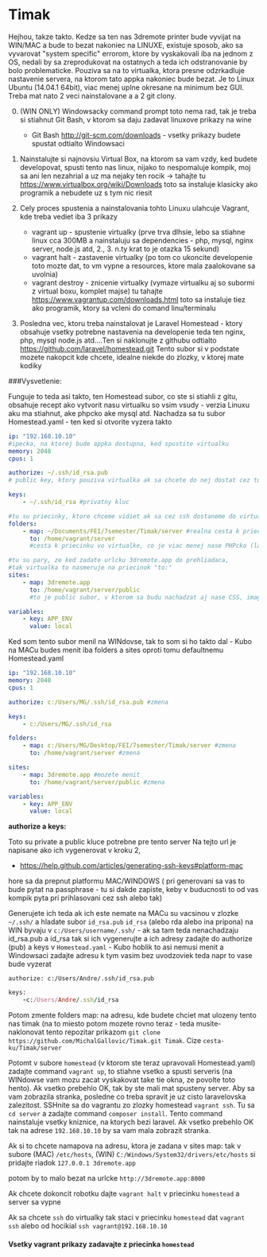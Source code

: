 Timak
=====
Hejhou, takze takto. Kedze sa ten nas 3dremote printer bude vyvijat na WIN/MAC a bude to bezat nakoniec na LINUXE, existuje sposob, ako sa vyvarovat "system specific" errorom, ktore by vyskakovali iba na jednom z OS, nedali by sa zreprodukovat na ostatnych a teda ich odstranovanie by bolo problematicke. Pouziva sa na to virtualka, ktora presne odzrkadluje nastavenie servera, na ktorom tato appka nakoniec bude bezat. Je to Linux Ubuntu (14.04.1 64bit), viac menej uplne okresane na minimum bez GUI. Treba mat nato 2 veci nainstalovane a a 2 git clony.

0. (WIN ONLY) Windowsacky command prompt toto nema rad, tak je treba si stiahnut Git Bash, v ktorom sa daju zadavat linuxove prikazy na wine
    - Git Bash http://git-scm.com/downloads - vsetky prikazy budete spustat odtialto Windowsaci

1. Nainstalujte si najnovsiu Virtual Box, na ktorom sa vam vzdy, ked budete developovat, spusti tento nas linux, nijako to nespomaluje kompik, moj sa ani len nezahrial a uz ma nejaky ten rocik -> tahajte tu https://www.virtualbox.org/wiki/Downloads  toto sa instaluje klasicky ako programik a nebudete uz s tym nic riesit

2. Cely proces spustenia a nainstalovania tohto Linuxu ulahcuje Vagrant, kde treba vediet iba 3 prikazy 
    - vagrant up - spustenie virtualky (prve trva dlhsie, lebo sa stiahne linux cca 300MB a nainstaluju sa dependencies - php, mysql, nginx server, node.js atd, 2., 3. n.ty krat to je otazka 15 sekund)
    - vagrant halt - zastavenie virtualky (po tom co ukoncite developenie toto mozte dat, to vm vypne a resources, ktore mala zaalokovane sa uvolnia)
    - vagrant destroy - znicenie virtualky (vymaze virtualku aj so subormi z virtual boxu, komplet majse)
tu tahajte https://www.vagrantup.com/downloads.html
toto sa instaluje tiez ako programik, ktory sa vcleni do comand linu/terminalu

3. Posledna vec, ktoru treba nainstalovat je Laravel Homestead - ktory obsahuje vsetky potrebne nastavenia na developenie teda ten nginx, php, mysql node.js atd....Ten si naklonujte z githubu odtialto https://github.com/laravel/homestead.git
Tento subor si v podstate mozete nakopcit kde chcete, idealne niekde do zlozky, v ktorej mate kodiky


###Vysvetlenie:

Funguje to teda asi takto, ten Homestead subor, co ste si stiahli z gitu, obsahuje recept ako vytvorit nasu virtualku so vsim vsudy - verzia Linuxu aku ma stiahnut, ake phpcko ake mysql atd. Nachadza sa tu subor Homestead.yaml - ten ked si otvorite vyzera takto

```yaml
ip: "192.168.10.10" 
#ipecka, na ktorej bude appka dostupna, ked spustite virtualku
memory: 2048
cpus: 1

authorize: ~/.ssh/id_rsa.pub 
# public key, ktory pouziva virtualka ak sa chcete do nej dostat cez to ssh

keys:
    - ~/.ssh/id_rsa #privatny kluc

#tu su priecinky, ktore chceme vidiet ak sa cez ssh dostaneme do virtualky
folders:
    - map: ~/Documents/FEI/7semester/Timak/server #realna cesta k priecinku v nasom PC
      to: /home/vagrant/server 
      #cesta k priecinku vo virtualke, co je viac menej nase PHPcko (laravel)

#tu su pary, ze ked zadate urlcku 3dremote.app do prehliadaca,
#tak virtualka to nasmeruje na priecinok "to:"
sites:
    - map: 3dremote.app 
      to: /home/vagrant/server/public 
      #to je public subor, v ktorom sa budu nachadzat aj nase CSS, images, javascripty

variables:
    - key: APP_ENV
      value: local

```

Ked som tento subor menil na WINdovse, tak to som si ho takto dal - Kubo na MACu budes menit iba folders a sites oproti tomu defaultnemu Homestead.yaml

```yaml
ip: "192.168.10.10"
memory: 2048
cpus: 1

authorize: c:/Users/MG/.ssh/id_rsa.pub #zmena

keys:
    - c:/Users/MG/.ssh/id_rsa

folders:
    - map: c:/Users/MG/Desktop/FEI/7semester/Timak/server #zmena
      to: /home/vagrant/server #zmena

sites:
    - map: 3dremote.app #mozete menit
      to: /home/vagrant/server/public #zmena

variables:
    - key: APP_ENV
      value: local
```

**authorize a keys:**

Toto su private a public kluce potrebne pre tento server
Na tejto url je napisane ako ich vygenerovat v kroku 2,

- https://help.github.com/articles/generating-ssh-keys#platform-mac

hore sa da prepnut platformu MAC/WINDOWS ( pri generovani sa vas to bude pytat na passphrase - tu si dakde zapiste, keby v buducnosti to od vas kompik pyta pri prihlasovani cez ssh alebo tak)

Generujete ich teda ak ich este nemate na MACu su vacsinou v zlozke ```~/.ssh/``` a hladate subor ```id_rsa.pub``` ```id_rsa``` (alebo rda alebo ina pripona) na WIN byvaju v ```c:/Users/username/.ssh/``` - ak sa tam teda nenachadzaju id_rsa.pub a id_rsa tak si ich vygenerujte a ich adresy zadajte do authorize (pub) a keys v ```Homestead.yaml``` - Kubo hoblik to asi nemusi menit a Windowsaci zadajte adresu k tym vasim bez uvodzoviek teda napr to vase bude vyzerat 

```authorize: c:/Users/Andre/.ssh/id_rsa.pub```
```ruby
keys:
    -c:/Users/Andre/.ssh/id_rsa
```

Potom zmente folders map: na adresu, kde budete chciet mat ulozeny tento nas timak (na to miesto potom mozete rovno teraz - teda musite-  naklonovat tento repozitar prikazom ```git clone https://github.com/MichalGallovic/Timak.git Timak```. Cize ```cesta-ku/Timak/server```

Potomt v subore ```homestead``` (v ktorom ste teraz upravovali Homestead.yaml) zadajte command ```vagrant up```, to stiahne vsetko a spusti serveris (na WINdowse vam mozu zacat vyskakovat take tie okna, ze povolte toto hento). Ak vsetko prebehlo OK, tak by ste mali mat spusteny server. Aby sa vam zobrazila stranka, posledne co treba spravit je uz cisto laravelovska zalezitost. SSHnite sa do vagrantu zo zlozky homestead ```vagrant ssh```. Tu sa ```cd server``` a zadajte command ```composer install```. Tento command nainstaluje vsetky kniznice, na ktorych bezi laravel. Ak vsetko prebehlo OK tak na adrese ```192.168.10.10``` by sa vam mala zobrazit stranka.

Ak si to chcete namapova na adresu, ktora je zadana v sites map: tak v subore (MAC) ```/etc/hosts```, (WIN) ```C:/Windows/System32/drivers/etc/hosts``` si pridajte riadok
```127.0.0.1 3dremote.app```

potom by to malo bezat na urlcke ```http://3dremote.app:8000```

Ak chcete dokoncit robotku dajte ```vagrant halt``` v priecinku ```homestead``` a server sa vypne

Ak sa chcete ```ssh``` do virtualky tak staci v priecinku ```homestead``` dat ```vagrant ssh``` alebo od hocikial ```ssh vagrant@192.168.10.10```

#### Vsetky vagrant prikazy zadavajte z priecinka ```homestead```
